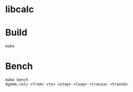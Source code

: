 # libcalc

# Build
```
make
```

# Bench
```
make bench
dgemm.calc <from> <to> <step> <loop> <transa> <transb>
```
